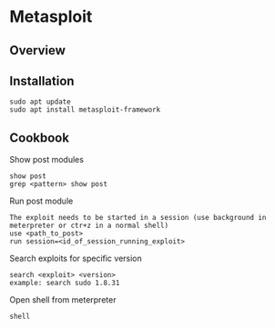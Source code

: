 # Metasploit

## Overview

## Installation

	sudo apt update
	sudo apt install metasploit-framework


## Cookbook

Show post modules

	show post
	grep <pattern> show post

Run post module

	The exploit needs to be started in a session (use background in meterpreter or ctr+z in a normal shell)
	use <path_to_post>
	run session=<id_of_session_running_exploit>

Search exploits for specific version

	search <exploit> <version>
	example: search sudo 1.8.31

Open shell from meterpreter

	shell